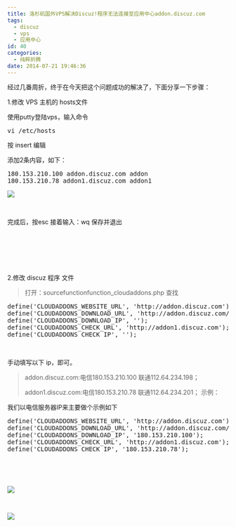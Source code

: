 ```yaml
---
title: 洛杉矶国外VPS解决Discuz!程序无法连接至应用中心addon.discuz.com
tags:
  - discuz
  - vps
  - 应用中心
id: 40
categories:
  - 纯粹折腾
date: 2014-07-21 19:46:36
---
```


经过几番周折，终于在今天把这个问题成功的解决了，下面分享一下步骤：

1.修改 VPS 主机的 hosts文件

使用putty登陆vps，输入命令

<!--more-->
<pre>vi /etc/hosts
</pre>
按 insert 编辑

添加2条内容，如下：
<pre>180.153.210.100 addon.discuz.com addon
180.153.210.78 addon1.discuz.com addon1
</pre>
[![](http://ww3.sinaimg.cn/large/85f4065cgw1eiqarqzrfij20dw08qdgc.jpg)](http://ww3.sinaimg.cn/large/85f4065cgw1eiqarqzrfij20dw08qdgc.jpg)

&nbsp;

完成后，按esc 接着输入：wq 保存并退出

&nbsp;

&nbsp;

&nbsp;

2.修改 discuz 程序 文件
> 打开：sourcefunctionfunction_cloudaddons.php
查找
<pre>define('CLOUDADDONS_WEBSITE_URL', 'http://addon.discuz.com');
define('CLOUDADDONS_DOWNLOAD_URL', 'http://addon.discuz.com/index.php');
define('CLOUDADDONS_DOWNLOAD_IP', '');
define('CLOUDADDONS_CHECK_URL', 'http://addon1.discuz.com');
define('CLOUDADDONS_CHECK_IP', '');
</pre>
&nbsp;

手动填写以下 ip，即可。
> addon.discuz.com:电信180.153.210.100 联通112.64.234.198；
> 
> addon1.discuz.com:电信180.153.210.78 联通112.64.234.201；
示例：

我们以电信服务器IP来主要做个示例如下
<pre>define('CLOUDADDONS_WEBSITE_URL', 'http://addon.discuz.com');
define('CLOUDADDONS_DOWNLOAD_URL', 'http://addon.discuz.com/index.php');
define('CLOUDADDONS_DOWNLOAD_IP', '180.153.210.100');
define('CLOUDADDONS_CHECK_URL', 'http://addon1.discuz.com');
define('CLOUDADDONS_CHECK_IP', '180.153.210.78');
</pre>
&nbsp;

&nbsp;

[![](http://ww2.sinaimg.cn/large/85f4065cgw1eiqarpoe1sj20dw03x3z8.jpg)](http://ww2.sinaimg.cn/large/85f4065cgw1eiqarpoe1sj20dw03x3z8.jpg)

&nbsp;

[![](http://ww3.sinaimg.cn/large/85f4065cgw1eiqarqcaudj20dw077acr.jpg)](http://ww3.sinaimg.cn/large/85f4065cgw1eiqarqcaudj20dw077acr.jpg)